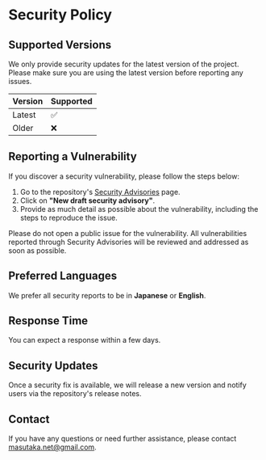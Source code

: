 # Security Policy

## Supported Versions

We only provide security updates for the latest version of the project. Please make sure you are using the latest version before reporting any issues.

| Version | Supported          |
| ------- | ------------------ |
| Latest  | :white_check_mark:  |
| Older   | :x:                |

## Reporting a Vulnerability

If you discover a security vulnerability, please follow the steps below:

1. Go to the repository's [Security Advisories](https://github.com/masutaka/github-nippou/security/advisories) page.
2. Click on **"New draft security advisory"**.
3. Provide as much detail as possible about the vulnerability, including the steps to reproduce the issue.

Please do not open a public issue for the vulnerability. All vulnerabilities reported through Security Advisories will be reviewed and addressed as soon as possible.

## Preferred Languages

We prefer all security reports to be in **Japanese** or **English**.

## Response Time

You can expect a response within a few days.

## Security Updates

Once a security fix is available, we will release a new version and notify users via the repository's release notes.

## Contact

If you have any questions or need further assistance, please contact [masutaka.net@gmail.com](mailto:masutaka.net@gmail.com).
